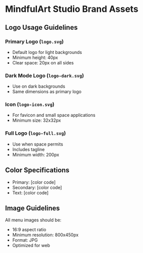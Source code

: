 # MindfulArt Studio Brand Assets

## Logo Usage Guidelines

### Primary Logo (`logo.svg`)
- Default logo for light backgrounds
- Minimum height: 40px
- Clear space: 20px on all sides

### Dark Mode Logo (`logo-dark.svg`)
- Use on dark backgrounds
- Same dimensions as primary logo

### Icon (`logo-icon.svg`)
- For favicon and small space applications
- Minimum size: 32x32px

### Full Logo (`logo-full.svg`)
- Use when space permits
- Includes tagline
- Minimum width: 200px

## Color Specifications
- Primary: [color code]
- Secondary: [color code]
- Text: [color code]

## Image Guidelines
All menu images should be:
- 16:9 aspect ratio
- Minimum resolution: 800x450px
- Format: JPG
- Optimized for web 